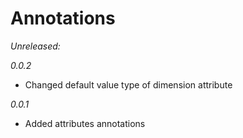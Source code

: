 # Annotations

*Unreleased:*

*0.0.2*
- Changed default value type of dimension attribute

*0.0.1*
- Added attributes annotations